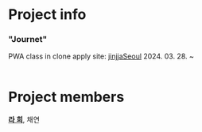 # Project info
### "Journet"
PWA class in clone apply site: [jinjjaSeoul](https://jinjja-seoul.com/)
2024. 03. 28. ~
<br/>
<br/>


# Project members
<b>[라 희](https://github.com/r6hex-1g)</b>, 채연
